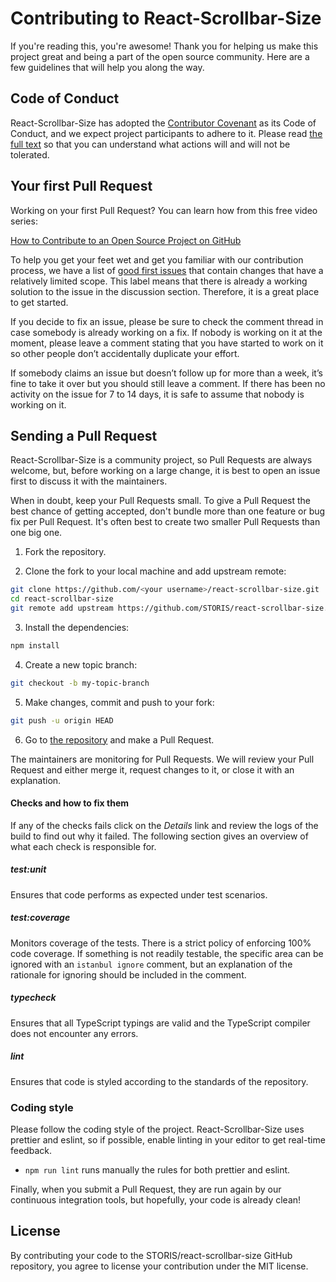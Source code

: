 # Contributing to React-Scrollbar-Size

If you're reading this, you're awesome! Thank you for helping us make this project great and being a part of the open source community. Here are a few guidelines that will help you along the way.

## Code of Conduct

React-Scrollbar-Size has adopted the [Contributor Covenant](https://www.contributor-covenant.org/) as its Code of Conduct, and we expect project participants to adhere to it.
Please read [the full text](/CODE_OF_CONDUCT.md) so that you can understand what actions will and will not be tolerated.

## Your first Pull Request

Working on your first Pull Request? You can learn how from this free video series:

[How to Contribute to an Open Source Project on GitHub](https://egghead.io/courses/how-to-contribute-to-an-open-source-project-on-github)

To help you get your feet wet and get you familiar with our contribution process, we have a list of [good first issues](https://github.com/STORIS/react-scrollbar-size/issues?q=is:open+is:issue+label:"good+first+issue") that contain changes that have a relatively limited scope. This label means that there is already a working solution to the issue in the discussion section. Therefore, it is a great place to get started.

If you decide to fix an issue, please be sure to check the comment thread in case somebody is already working on a fix. If nobody is working on it at the moment, please leave a comment stating that you have started to work on it so other people don’t accidentally duplicate your effort.

If somebody claims an issue but doesn’t follow up for more than a week, it’s fine to take it over but you should still leave a comment.
If there has been no activity on the issue for 7 to 14 days, it is safe to assume that nobody is working on it.

## Sending a Pull Request

React-Scrollbar-Size is a community project, so Pull Requests are always welcome, but, before working on a large change, it is best to open an issue first to discuss it with the maintainers.

When in doubt, keep your Pull Requests small. To give a Pull Request the best chance of getting accepted, don't bundle more than one feature or bug fix per Pull Request. It's often best to create two smaller Pull Requests than one big one.

1. Fork the repository.

2. Clone the fork to your local machine and add upstream remote:

```sh
git clone https://github.com/<your username>/react-scrollbar-size.git
cd react-scrollbar-size
git remote add upstream https://github.com/STORIS/react-scrollbar-size.git
```

3. Install the dependencies:

```sh
npm install
```

4. Create a new topic branch:

```sh
git checkout -b my-topic-branch
```

5. Make changes, commit and push to your fork:

```sh
git push -u origin HEAD
```

6. Go to [the repository](https://github.com/STORIS/react-scrollbar-size) and make a Pull Request.

The maintainers are monitoring for Pull Requests. We will review your Pull Request and either merge it, request changes to it, or close it with an explanation.

#### Checks and how to fix them

If any of the checks fails click on the _Details_
link and review the logs of the build to find out why it failed. The following
section gives an overview of what each check is responsible for.

##### test:unit

Ensures that code performs as expected under test scenarios.

##### test:coverage

Monitors coverage of the tests.  There is a strict policy of enforcing 100% code coverage.  If something is not readily testable, the specific area can be ignored with an `istanbul ignore` comment, but an explanation of the rationale for ignoring should be included in the comment.

##### typecheck

Ensures that all TypeScript typings are valid and the TypeScript compiler does not encounter any errors.

##### lint

Ensures that code is styled according to the standards of the repository.

### Coding style

Please follow the coding style of the project. React-Scrollbar-Size uses prettier and eslint, so if possible, enable linting in your editor to get real-time feedback.

- `npm run lint` runs manually the rules for both prettier and eslint.

Finally, when you submit a Pull Request, they are run again by our continuous integration tools, but hopefully, your code is already clean!

## License

By contributing your code to the STORIS/react-scrollbar-size GitHub repository, you agree to license your contribution under the MIT license.
